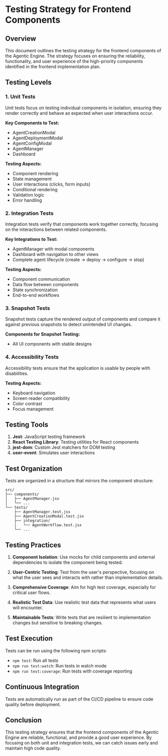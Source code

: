 # Testing Strategy for Frontend Components

## Overview

This document outlines the testing strategy for the frontend components of the Agentic Engine. The strategy focuses on ensuring the reliability, functionality, and user experience of the high-priority components identified in the frontend implementation plan.

## Testing Levels

### 1. Unit Tests

Unit tests focus on testing individual components in isolation, ensuring they render correctly and behave as expected when user interactions occur.

**Key Components to Test:**
- AgentCreationModal
- AgentDeploymentModal
- AgentConfigModal
- AgentManager
- Dashboard

**Testing Aspects:**
- Component rendering
- State management
- User interactions (clicks, form inputs)
- Conditional rendering
- Validation logic
- Error handling

### 2. Integration Tests

Integration tests verify that components work together correctly, focusing on the interactions between related components.

**Key Integrations to Test:**
- AgentManager with modal components
- Dashboard with navigation to other views
- Complete agent lifecycle (create → deploy → configure → stop)

**Testing Aspects:**
- Component communication
- Data flow between components
- State synchronization
- End-to-end workflows

### 3. Snapshot Tests

Snapshot tests capture the rendered output of components and compare it against previous snapshots to detect unintended UI changes.

**Components for Snapshot Testing:**
- All UI components with stable designs

### 4. Accessibility Tests

Accessibility tests ensure that the application is usable by people with disabilities.

**Testing Aspects:**
- Keyboard navigation
- Screen reader compatibility
- Color contrast
- Focus management

## Testing Tools

1. **Jest**: JavaScript testing framework
2. **React Testing Library**: Testing utilities for React components
3. **jest-dom**: Custom Jest matchers for DOM testing
4. **user-event**: Simulates user interactions

## Test Organization

Tests are organized in a structure that mirrors the component structure:

```
src/
├── components/
│   ├── AgentManager.jsx
│   └── ...
└── tests/
    ├── AgentManager.test.jsx
    ├── AgentCreationModal.test.jsx
    ├── integration/
    │   └── AgentWorkflow.test.jsx
    └── ...
```

## Testing Practices

1. **Component Isolation**: Use mocks for child components and external dependencies to isolate the component being tested.

2. **User-Centric Testing**: Test from the user's perspective, focusing on what the user sees and interacts with rather than implementation details.

3. **Comprehensive Coverage**: Aim for high test coverage, especially for critical user flows.

4. **Realistic Test Data**: Use realistic test data that represents what users will encounter.

5. **Maintainable Tests**: Write tests that are resilient to implementation changes but sensitive to breaking changes.

## Test Execution

Tests can be run using the following npm scripts:

- `npm test`: Run all tests
- `npm run test:watch`: Run tests in watch mode
- `npm run test:coverage`: Run tests with coverage reporting

## Continuous Integration

Tests are automatically run as part of the CI/CD pipeline to ensure code quality before deployment.

## Conclusion

This testing strategy ensures that the frontend components of the Agentic Engine are reliable, functional, and provide a good user experience. By focusing on both unit and integration tests, we can catch issues early and maintain high code quality.